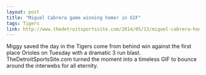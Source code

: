 ```yaml
---
layout: post
title: "Miguel Cabrera game winning homer in GIF"
tags: Tigers
link: http://www.thedetroitsportssite.com/2014/05/13/miguel-cabrera-home-run-baltimore-orioles-tommy-hunter/43036
---
```


Miggy saved the day in the Tigers come from behind win against the first place Orioles on Tuesday with a dramatic 3 run blast.  TheDetroitSportsSite.com turned the moment into a timeless GIF to bounce around the interwebs for all eternity.
